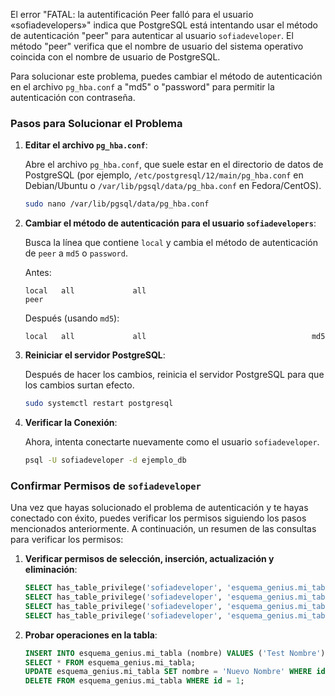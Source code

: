 El error "FATAL: la autentificación Peer falló para el usuario «sofiadevelopers»" indica que PostgreSQL está intentando usar el método de autenticación "peer" para autenticar al usuario `sofiadeveloper`. El método "peer" verifica que el nombre de usuario del sistema operativo coincida con el nombre de usuario de PostgreSQL.

Para solucionar este problema, puedes cambiar el método de autenticación en el archivo `pg_hba.conf` a "md5" o "password" para permitir la autenticación con contraseña.

### Pasos para Solucionar el Problema

1. **Editar el archivo `pg_hba.conf`**:

   Abre el archivo `pg_hba.conf`, que suele estar en el directorio de datos de PostgreSQL (por ejemplo, `/etc/postgresql/12/main/pg_hba.conf` en Debian/Ubuntu o `/var/lib/pgsql/data/pg_hba.conf` en Fedora/CentOS).

   ```sh
   sudo nano /var/lib/pgsql/data/pg_hba.conf
   ```

2. **Cambiar el método de autenticación para el usuario `sofiadevelopers`**:

   Busca la línea que contiene `local` y cambia el método de autenticación de `peer` a `md5` o `password`.

   Antes:

   ```
   local   all             all                                     peer
   ```

   Después (usando `md5`):

   ```
   local   all             all                                     md5
   ```

3. **Reiniciar el servidor PostgreSQL**:

   Después de hacer los cambios, reinicia el servidor PostgreSQL para que los cambios surtan efecto.

   ```sh
   sudo systemctl restart postgresql
   ```

4. **Verificar la Conexión**:

   Ahora, intenta conectarte nuevamente como el usuario `sofiadeveloper`.

   ```sh
   psql -U sofiadeveloper -d ejemplo_db
   ```

### Confirmar Permisos de `sofiadeveloper`

Una vez que hayas solucionado el problema de autenticación y te hayas conectado con éxito, puedes verificar los permisos siguiendo los pasos mencionados anteriormente. A continuación, un resumen de las consultas para verificar los permisos:

1. **Verificar permisos de selección, inserción, actualización y eliminación**:

   ```sql
   SELECT has_table_privilege('sofiadeveloper', 'esquema_genius.mi_tabla', 'SELECT');
   SELECT has_table_privilege('sofiadeveloper', 'esquema_genius.mi_tabla', 'INSERT');
   SELECT has_table_privilege('sofiadeveloper', 'esquema_genius.mi_tabla', 'UPDATE');
   SELECT has_table_privilege('sofiadeveloper', 'esquema_genius.mi_tabla', 'DELETE');
   ```

2. **Probar operaciones en la tabla**:

   ```sql
   INSERT INTO esquema_genius.mi_tabla (nombre) VALUES ('Test Nombre');
   SELECT * FROM esquema_genius.mi_tabla;
   UPDATE esquema_genius.mi_tabla SET nombre = 'Nuevo Nombre' WHERE id = 1;
   DELETE FROM esquema_genius.mi_tabla WHERE id = 1;
   ```
